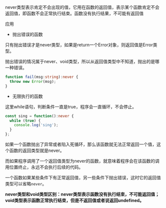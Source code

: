 never类型表示肯定不会出现的值，它用在函数的返回值，表示某个函数肯定不会返回值，即函数不会正常执行结束。函数没有执行结果，不可能有返回值

应用

*   抛出错误的函数

只有抛出错误才是never类型，如果是return一个Error对象，则返回值是Error类型。

抛出错误的情况属于never、void类型，所以从返回值类型中不知道，抛出的是哪一种错误。

```typescript
function fail(msg:string):never {
  throw new Error(msg);
}
```

*   无限执行的函数

这里while语句，判断条件一直是true，程序会一直循环，不会停止。

```typescript
const sing = function():never {
  while (true) {
    console.log('sing');
  }
};
```

如果一个函数抛出了异常或者陷入死循环，那么该函数就无法正常返回一个值，这个函数的返回类型就是never。

而如果程序调用了一个返回值类型为never的函数，就意味着程序会在该函数的调用位置终止，永远不会执行后续的代码。

一个函数如果某些条件下有正常返回值，另一些条件下抛出错误，这时它的返回值类型可以省略`never`。

**never类型和void类型区别：never类型表示函数没有执行结束，不可能返回值；void类型表示函数正常执行结束，但是不返回值或者说返回undefined。**
